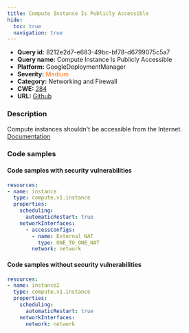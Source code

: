 ```yaml
---
title: Compute Instance Is Publicly Accessible
hide:
  toc: true
  navigation: true
---
```


<style>
  .highlight .hll {
    background-color: #ff171742;
  }
  .md-content {
    max-width: 1100px;
    margin: 0 auto;
  }
</style>

-   **Query id:** 8212e2d7-e683-49bc-bf78-d6799075c5a7
-   **Query name:** Compute Instance Is Publicly Accessible
-   **Platform:** GoogleDeploymentManager
-   **Severity:** <span style="color:#ff7213">Medium</span>
-   **Category:** Networking and Firewall
-   **CWE:** <a href="https://cwe.mitre.org/data/definitions/284.html" onclick="newWindowOpenerSafe(event, 'https://cwe.mitre.org/data/definitions/284.html')">284</a>
-   **URL:** [Github](https://github.com/Checkmarx/kics/tree/master/assets/queries/googleDeploymentManager/gcp/compute_instance_is_publicly_accessible)

### Description
Compute instances shouldn't be accessible from the Internet.<br>
[Documentation](https://cloud.google.com/compute/docs/reference/rest/v1/instances)

### Code samples
#### Code samples with security vulnerabilities
```yaml title="Positive test num. 1 - yaml file" hl_lines="8"
resources:
- name: instance
  type: compute.v1.instance
  properties:
    scheduling:
      automaticRestart: true
    networkInterfaces:
      - accessConfigs:
        - name: External NAT
          type: ONE_TO_ONE_NAT
        network: network

```


#### Code samples without security vulnerabilities
```yaml title="Negative test num. 1 - yaml file"
resources:
- name: instance2
  type: compute.v1.instance
  properties:
    scheduling:
      automaticRestart: true
    networkInterfaces:
      network: network

```
